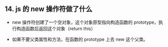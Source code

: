## 14. js 的 new 操作符做了什么

* new 操作符创建了一个空对象，这个对象原型指向构造函数的 prototype，执行构造函数后返回这个对象（return this）

- 如果不要父类属性和方法，在函数的 prototype 上去 new 这个父类。
